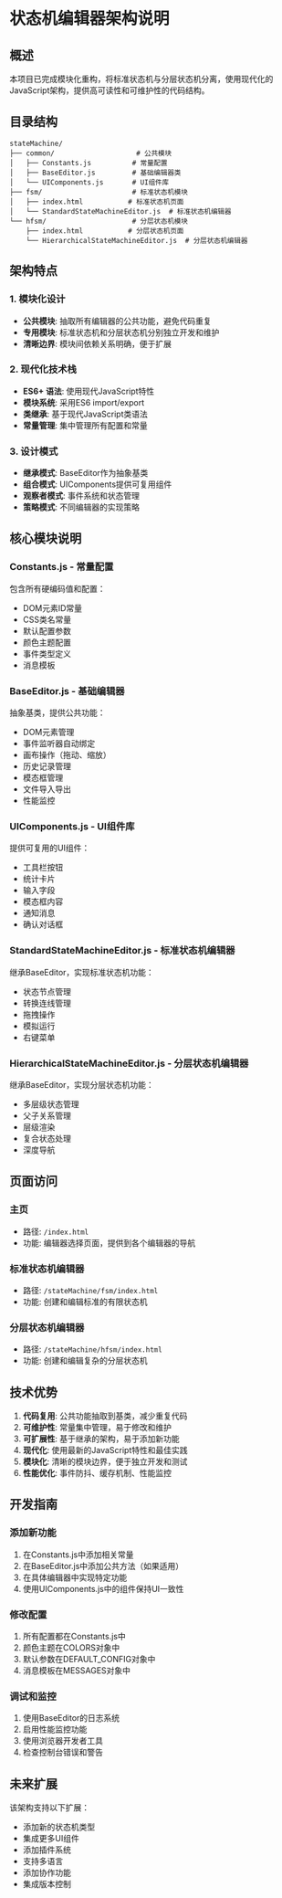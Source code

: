 # 状态机编辑器架构说明

## 概述

本项目已完成模块化重构，将标准状态机与分层状态机分离，使用现代化的JavaScript架构，提供高可读性和可维护性的代码结构。

## 目录结构

```
stateMachine/
├── common/                    # 公共模块
│   ├── Constants.js          # 常量配置
│   ├── BaseEditor.js         # 基础编辑器类
│   └── UIComponents.js       # UI组件库
├── fsm/                      # 标准状态机模块
│   ├── index.html           # 标准状态机页面
│   └── StandardStateMachineEditor.js  # 标准状态机编辑器
└── hfsm/                     # 分层状态机模块
    ├── index.html           # 分层状态机页面
    └── HierarchicalStateMachineEditor.js  # 分层状态机编辑器
```

## 架构特点

### 1. 模块化设计
- **公共模块**: 抽取所有编辑器的公共功能，避免代码重复
- **专用模块**: 标准状态机和分层状态机分别独立开发和维护
- **清晰边界**: 模块间依赖关系明确，便于扩展

### 2. 现代化技术栈
- **ES6+ 语法**: 使用现代JavaScript特性
- **模块系统**: 采用ES6 import/export
- **类继承**: 基于现代JavaScript类语法
- **常量管理**: 集中管理所有配置和常量

### 3. 设计模式
- **继承模式**: BaseEditor作为抽象基类
- **组合模式**: UIComponents提供可复用组件
- **观察者模式**: 事件系统和状态管理
- **策略模式**: 不同编辑器的实现策略

## 核心模块说明

### Constants.js - 常量配置
包含所有硬编码值和配置：
- DOM元素ID常量
- CSS类名常量
- 默认配置参数
- 颜色主题配置
- 事件类型定义
- 消息模板

### BaseEditor.js - 基础编辑器
抽象基类，提供公共功能：
- DOM元素管理
- 事件监听器自动绑定
- 画布操作（拖动、缩放）
- 历史记录管理
- 模态框管理
- 文件导入导出
- 性能监控

### UIComponents.js - UI组件库
提供可复用的UI组件：
- 工具栏按钮
- 统计卡片
- 输入字段
- 模态框内容
- 通知消息
- 确认对话框

### StandardStateMachineEditor.js - 标准状态机编辑器
继承BaseEditor，实现标准状态机功能：
- 状态节点管理
- 转换连线管理
- 拖拽操作
- 模拟运行
- 右键菜单

### HierarchicalStateMachineEditor.js - 分层状态机编辑器
继承BaseEditor，实现分层状态机功能：
- 多层级状态管理
- 父子关系管理
- 层级渲染
- 复合状态处理
- 深度导航

## 页面访问

### 主页
- 路径: `/index.html`
- 功能: 编辑器选择页面，提供到各个编辑器的导航

### 标准状态机编辑器
- 路径: `/stateMachine/fsm/index.html`
- 功能: 创建和编辑标准的有限状态机

### 分层状态机编辑器
- 路径: `/stateMachine/hfsm/index.html`
- 功能: 创建和编辑复杂的分层状态机

## 技术优势

1. **代码复用**: 公共功能抽取到基类，减少重复代码
2. **可维护性**: 常量集中管理，易于修改和维护
3. **可扩展性**: 基于继承的架构，易于添加新功能
4. **现代化**: 使用最新的JavaScript特性和最佳实践
5. **模块化**: 清晰的模块边界，便于独立开发和测试
6. **性能优化**: 事件防抖、缓存机制、性能监控

## 开发指南

### 添加新功能
1. 在Constants.js中添加相关常量
2. 在BaseEditor.js中添加公共方法（如果适用）
3. 在具体编辑器中实现特定功能
4. 使用UIComponents.js中的组件保持UI一致性

### 修改配置
1. 所有配置都在Constants.js中
2. 颜色主题在COLORS对象中
3. 默认参数在DEFAULT_CONFIG对象中
4. 消息模板在MESSAGES对象中

### 调试和监控
1. 使用BaseEditor的日志系统
2. 启用性能监控功能
3. 使用浏览器开发者工具
4. 检查控制台错误和警告

## 未来扩展

该架构支持以下扩展：
- 添加新的状态机类型
- 集成更多UI组件
- 添加插件系统
- 支持多语言
- 添加协作功能
- 集成版本控制 